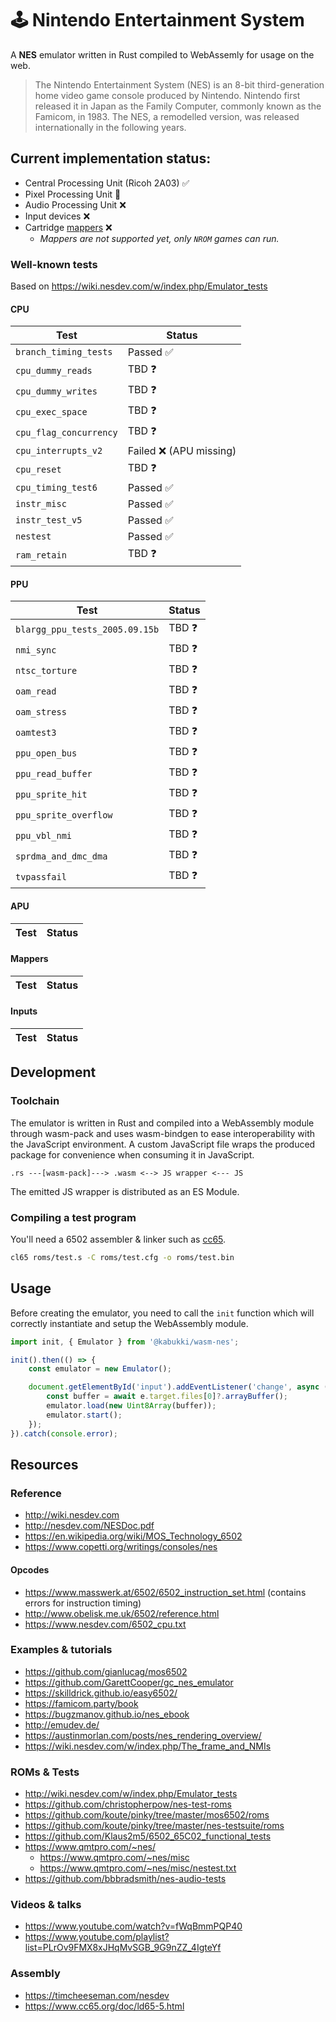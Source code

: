 # 🕹 Nintendo Entertainment System

A **NES** emulator written in Rust compiled to WebAssemly for usage on the web.

> The Nintendo Entertainment System (NES) is an 8-bit third-generation home video game console produced by Nintendo. Nintendo first released it in Japan as the Family Computer, commonly known as the Famicom, in 1983. The NES, a remodelled version, was released internationally in the following years.

## Current implementation status:

- Central Processing Unit (Ricoh 2A03) ✅
- Pixel Processing Unit 🚧
- Audio Processing Unit ❌
- Input devices ❌
- Cartridge [mappers](https://wiki.nesdev.com/w/index.php/Mapper) ❌
    - *Mappers are not supported yet, only `NROM` games can run.*

### Well-known tests

Based on https://wiki.nesdev.com/w/index.php/Emulator_tests

#### CPU

| Test                  | Status    |
|-----------------------|-----------|
| `branch_timing_tests` | Passed ✅ |
| `cpu_dummy_reads`     | TBD ❓    |
| `cpu_dummy_writes`    | TBD ❓    |
| `cpu_exec_space`      | TBD ❓    |
| `cpu_flag_concurrency`| TBD ❓    |
| `cpu_interrupts_v2`   | Failed ❌ (APU missing)   |
| `cpu_reset`           | TBD ❓    |
| `cpu_timing_test6`    | Passed ✅ |
| `instr_misc`          | Passed ✅ |
| `instr_test_v5`       | Passed ✅ |
| `nestest`             | Passed ✅ |
| `ram_retain`          | TBD ❓    |

#### PPU

| Test                              | Status    |
|-----------------------------------|-----------|
| `blargg_ppu_tests_2005.09.15b`    | TBD ❓    |
| `nmi_sync`                        | TBD ❓    |
| `ntsc_torture`                    | TBD ❓    |
| `oam_read`                        | TBD ❓    |
| `oam_stress`                      | TBD ❓    |
| `oamtest3`                        | TBD ❓    |
| `ppu_open_bus`                    | TBD ❓    |
| `ppu_read_buffer`                 | TBD ❓    |
| `ppu_sprite_hit`                  | TBD ❓    |
| `ppu_sprite_overflow`             | TBD ❓    |
| `ppu_vbl_nmi`                     | TBD ❓    |
| `sprdma_and_dmc_dma`              | TBD ❓    |
| `tvpassfail`                      | TBD ❓    |

#### APU

| Test                  | Status    |
|-----------------------|-----------|

#### Mappers

| Test                  | Status    |
|-----------------------|-----------|

#### Inputs

| Test                  | Status    |
|-----------------------|-----------|

## Development

### Toolchain

The emulator is written in Rust and compiled into a WebAssembly module through wasm-pack and uses wasm-bindgen to ease interoperability with the JavaScript environment. A custom JavaScript file wraps the produced package for convenience when consuming it in JavaScript.

```
.rs ---[wasm-pack]---> .wasm <--> JS wrapper <--- JS
```

The emitted JS wrapper is distributed as an ES Module.

### Compiling a test program

You'll need a 6502 assembler & linker such as [cc65](https://github.com/cc65/cc65).

```bash
cl65 roms/test.s -C roms/test.cfg -o roms/test.bin
```

## Usage

Before creating the emulator, you need to call the `init` function which will correctly instantiate and setup the WebAssembly module.

```js
import init, { Emulator } from '@kabukki/wasm-nes';

init().then(() => {
    const emulator = new Emulator();

    document.getElementById('input').addEventListener('change', async (e) => {
        const buffer = await e.target.files[0]?.arrayBuffer();
        emulator.load(new Uint8Array(buffer));
        emulator.start();
    });
}).catch(console.error);
```

## Resources

### Reference

- http://wiki.nesdev.com
- http://nesdev.com/NESDoc.pdf
- https://en.wikipedia.org/wiki/MOS_Technology_6502
- https://www.copetti.org/writings/consoles/nes

#### Opcodes

- https://www.masswerk.at/6502/6502_instruction_set.html (contains errors for instruction timing)
- http://www.obelisk.me.uk/6502/reference.html
- https://www.nesdev.com/6502_cpu.txt

### Examples & tutorials

- https://github.com/gianlucag/mos6502
- https://github.com/GarettCooper/gc_nes_emulator
- https://skilldrick.github.io/easy6502/
- https://famicom.party/book
- https://bugzmanov.github.io/nes_ebook
- http://emudev.de/
- https://austinmorlan.com/posts/nes_rendering_overview/
- https://wiki.nesdev.com/w/index.php/The_frame_and_NMIs

### ROMs & Tests

- http://wiki.nesdev.com/w/index.php/Emulator_tests
- https://github.com/christopherpow/nes-test-roms
- https://github.com/koute/pinky/tree/master/mos6502/roms
- https://github.com/koute/pinky/tree/master/nes-testsuite/roms
- https://github.com/Klaus2m5/6502_65C02_functional_tests
- https://www.qmtpro.com/~nes/
    - https://www.qmtpro.com/~nes/misc
    - https://www.qmtpro.com/~nes/misc/nestest.txt
- https://github.com/bbbradsmith/nes-audio-tests

### Videos & talks

- https://www.youtube.com/watch?v=fWqBmmPQP40
- https://www.youtube.com/playlist?list=PLrOv9FMX8xJHqMvSGB_9G9nZZ_4IgteYf

### Assembly

- https://timcheeseman.com/nesdev
- https://www.cc65.org/doc/ld65-5.html
